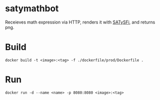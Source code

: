 # satymathbot
Receieves math expression via HTTP,
renders it with [SATySFi](https://github.com/gfngfn/SATySFi),
and returns png.

# Build
```
docker build -t <image>:<tag> -f ./dockerfile/prod/Dockerfile .
```

# Run
```
docker run -d --name <name> -p 8080:8080 <image>:<tag>
```
